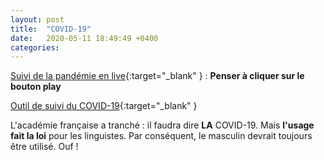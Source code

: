 ```yaml
---
layout: post
title:  "COVID-19"
date:   2020-05-11 18:49:49 +0400
categories: 
---
```

<!---

You’ll find this post in your `_posts` directory. Go ahead and edit it and re-build the site to see your changes. You can rebuild the site in many different ways, but the most common way is to run `jekyll serve`, which launches a web server and auto-regenerates your site when a file is updated.

Jekyll requires blog post files to be named according to the following format:

`YEAR-MONTH-DAY-title.MARKUP`

Where `YEAR` is a four-digit number, `MONTH` and `DAY` are both two-digit numbers, and `MARKUP` is the file extension representing the format used in the file. After that, include the necessary front matter. Take a look at the source for this post to get an idea about how it works.

Jekyll also offers powerful support for code snippets:

{% highlight ruby %}
def print_hi(name)
  puts "Hi, #{name}"
end
print_hi('Tom')
#=> prints 'Hi, Tom' to STDOUT.
{% endhighlight %}

Check out the [Jekyll docs][jekyll-docs] for more info on how to get the most out of Jekyll. File all bugs/feature requests at [Jekyll’s GitHub repo][jekyll-gh]. If you have questions, you can ask them on [Jekyll Talk][jekyll-talk].

[jekyll-docs]: https://jekyllrb.com/docs/home
[jekyll-gh]:   https://github.com/jekyll/jekyll
[jekyll-talk]: https://talk.jekyllrb.com/

--->

[Suivi de la pandémie en live](https://www.youtube.com/watch?v=NMre6IAAAiU){:target="_blank" }
 : **Penser à cliquer sur le bouton play**


[Outil de suivi du COVID-19](https://www.bing.com/covid?form=M401EC&OCID=M401EC){:target="_blank" }


L'académie française a tranché : il faudra dire **LA** COVID-19. Mais **l'usage fait la loi** pour les linguistes. Par conséquent, le masculin devrait toujours être utilisé. Ouf ! 
